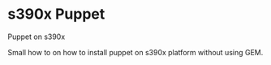 # s390x Puppet
Puppet on s390x 

Small how to on how to install puppet on s390x platform without using GEM. 

